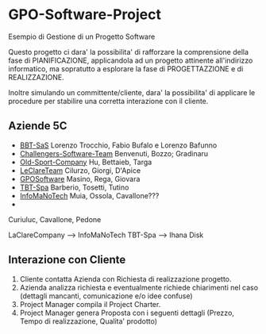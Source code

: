 # GPO-Software-Project
Esempio di Gestione di un Progetto Software

Questo progetto ci dara' la possibilita' di rafforzare la comprensione della fase di PIANIFICAZIONE, applicandola ad un progetto attinente all'indirizzo informatico, ma sopratutto a esplorare la fase di PROGETTAZZIONE e di REALIZZAZIONE.

Inoltre simulando un committente/cliente, dara' la possibilita' di applicare le procedure per stabilire una corretta interazione con il cliente.

## Aziende 5C
* [BBT-SaS](https://github.com/BBT-SaS/Clothamatic)  Lorenzo Trocchio, Fabio Bufalo e Lorenzo Bafunno
* [Challengers-Software-Team](https://github.com/Challengers-Software-Team/RegistroElettronico) Benvenuti, Bozzo; Gradinaru
* [Old-Sport-Company](https://github.com/Old-Sport-Company/Simula_Azienda) Hu, Bettaieb, Targa
* [LeClareTeam](https://github.com/LeClareTeam/Azienda) Cilurzo, Giorgi, D'Apice
* [GPOSoftware](https://github.com/GPOSoftware/GPO-Software-Project) Masino, Rega, Giovara
* [TBT-Spa](https://github.com/TBT-Spa/GPO-Software-Project) Barberio, Tosetti, Tutino
* [InfoMaNoTech](https://github.com/GPOSoftwareProject) Muia, Ossola, Cavallone???
* 

Curiuluc, Cavallone, Pedone

LaClareCompany --> InfoMaNoTech
TBT-Spa --> Ihana Disk

## Interazione con Cliente
1. Cliente contatta Azienda con Richiesta di realizzazione progetto.
2. Azienda analizza richiesta e eventualmente richiede chiarimenti nel caso (dettagli mancanti, comunicazione e/o idee confuse)
3. Project Manager compila il Project Charter.
4. Project Manager genera Proposta con i seguenti dettagli (Prezzo, Tempo di realizzazione, Qualita' prodotto)
